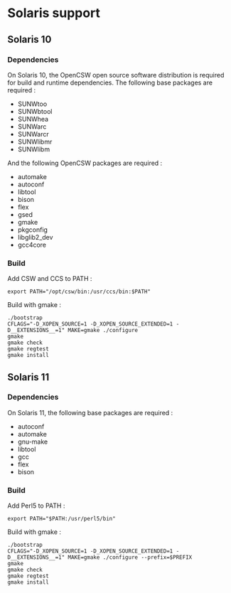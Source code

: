 <!--
SPDX-FileCopyrightText: 2023 EfficiOS Inc.

SPDX-License-Identifier: CC-BY-4.0
-->

# Solaris support
## Solaris 10
### Dependencies
On Solaris 10, the OpenCSW open source software distribution is required for build and runtime dependencies. The following base packages are required :

* SUNWtoo
* SUNWbtool
* SUNWhea
* SUNWarc
* SUNWarcr
* SUNWlibmr
* SUNWlibm

And the following OpenCSW packages are required :
* automake
* autoconf
* libtool
* bison
* flex
* gsed
* gmake
* pkgconfig
* libglib2\_dev
* gcc4core

### Build

Add CSW and CCS to PATH :
```
export PATH="/opt/csw/bin:/usr/ccs/bin:$PATH"
```

Build with gmake :
```
./bootstrap
CFLAGS="-D_XOPEN_SOURCE=1 -D_XOPEN_SOURCE_EXTENDED=1 -D__EXTENSIONS__=1" MAKE=gmake ./configure
gmake
gmake check
gmake regtest
gmake install
```

## Solaris 11
### Dependencies
On Solaris 11, the following base packages are required :
* autoconf
* automake
* gnu-make
* libtool
* gcc
* flex
* bison

### Build
Add Perl5 to PATH :
```
export PATH="$PATH:/usr/perl5/bin"
```

Build with gmake :
```
./bootstrap
CFLAGS="-D_XOPEN_SOURCE=1 -D_XOPEN_SOURCE_EXTENDED=1 -D__EXTENSIONS__=1" MAKE=gmake ./configure --prefix=$PREFIX
gmake
gmake check
gmake regtest
gmake install
```

